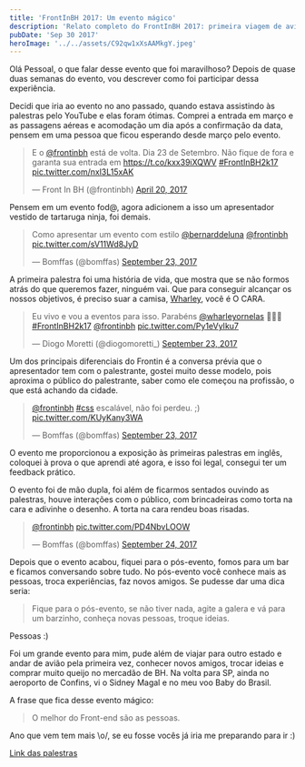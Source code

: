 ```yaml
---
title: 'FrontInBH 2017: Um evento mágico'
description: 'Relato completo do FrontInBH 2017: primeira viagem de avião, palestras em inglês, networking no pós-evento e muito queijo. O melhor do front-end são as pessoas!'
pubDate: 'Sep 30 2017'
heroImage: '../../assets/C92qw1xXsAAMkgY.jpeg'
---
```


Olá Pessoal, o que falar desse evento que foi maravilhoso? Depois de quase duas semanas do evento, vou descrever como foi participar dessa experiência.

Decidi que iria ao evento no ano passado, quando estava assistindo às palestras pelo YouTube e elas foram ótimas. Comprei a entrada em março e as passagens aéreas e acomodação um dia após a confirmação da data, pensem em uma pessoa que ficou esperando desde março pelo evento.

<blockquote class="twitter-tweet" data-theme="dark">
    <p lang="pt" dir="ltr">E o <a href="https://twitter.com/frontinbh?ref_src=twsrc%5Etfw">@frontinbh</a> está de volta. Dia 23 de Setembro. Não fique de fora e garanta sua entrada em <a href="https://t.co/kxx39iXQWV">https://t.co/kxx39iXQWV</a> <a href="https://twitter.com/hashtag/FrontInBH2k17?src=hash&amp;ref_src=twsrc%5Etfw">#FrontInBH2k17</a> <a href="https://t.co/nxl3L15xAK">pic.twitter.com/nxl3L15xAK</a></p>&mdash; Front In BH (@frontinbh) <a href="https://twitter.com/frontinbh/status/855027414396788736?ref_src=twsrc%5Etfw">April 20, 2017</a>
</blockquote> 


Pensem em um evento fod@, agora adicionem a isso um apresentador vestido de tartaruga ninja, foi demais.

<blockquote class="twitter-tweet" data-theme="dark"><p lang="pt" dir="ltr">Como apresentar um evento com estilo <a href="https://twitter.com/bernarddeluna?ref_src=twsrc%5Etfw">@bernarddeluna</a> <a href="https://twitter.com/frontinbh?ref_src=twsrc%5Etfw">@frontinbh</a> <a href="https://t.co/sV11Wd8JyD">pic.twitter.com/sV11Wd8JyD</a></p>&mdash; Bomffas (@bomffas) <a href="https://twitter.com/bomffas/status/911566441140424704?ref_src=twsrc%5Etfw">September 23, 2017</a></blockquote>

A primeira palestra foi uma história de vida, que mostra que se não formos atrás do que queremos fazer, ninguém vai. Que para conseguir alcançar os nossos objetivos, é preciso suar a camisa, [Wharley](https://x.com/wharleyornelas), você é O CARA.

<blockquote class="twitter-tweet" data-theme="dark"><p lang="pt" dir="ltr">Eu vivo e vou a eventos para isso. Parabéns <a href="https://twitter.com/wharleyornelas?ref_src=twsrc%5Etfw">@wharleyornelas</a> 👏👏👏 <a href="https://twitter.com/hashtag/FrontInBH2k17?src=hash&amp;ref_src=twsrc%5Etfw">#FrontInBH2k17</a> <a href="https://twitter.com/frontinbh?ref_src=twsrc%5Etfw">@frontinbh</a> <a href="https://t.co/Py1eVyIku7">pic.twitter.com/Py1eVyIku7</a></p>&mdash; Diogo Moretti (@diogomoretti_) <a href="https://twitter.com/diogomoretti_/status/911567185109233665?ref_src=twsrc%5Etfw">September 23, 2017</a></blockquote>

Um dos principais diferenciais do Frontin é a conversa prévia que o apresentador tem com o palestrante, gostei muito desse modelo, pois aproxima o público do palestrante, saber como ele começou na profissão, o que está achando da cidade.

<blockquote class="twitter-tweet" data-theme="dark"><p lang="pt" dir="ltr"><a href="https://twitter.com/frontinbh?ref_src=twsrc%5Etfw">@frontinbh</a> <a href="https://twitter.com/hashtag/css?src=hash&amp;ref_src=twsrc%5Etfw">#css</a> escalável, não foi perdeu. ;) <a href="https://t.co/KUyKany3WA">pic.twitter.com/KUyKany3WA</a></p>&mdash; Bomffas (@bomffas) <a href="https://twitter.com/bomffas/status/911690932050948096?ref_src=twsrc%5Etfw">September 23, 2017</a></blockquote>

O evento me proporcionou a exposição às primeiras palestras em inglês, coloquei à prova o que aprendi até agora, e isso foi legal, consegui ter um feedback prático.

O evento foi de mão dupla, foi além de ficarmos sentados ouvindo as palestras, houve interações com o público, com brincadeiras como torta na cara e adivinhe o desenho. A torta na cara rendeu boas risadas.

<blockquote class="twitter-tweet" data-theme="dark"><p lang="qme" dir="ltr"><a href="https://twitter.com/frontinbh?ref_src=twsrc%5Etfw">@frontinbh</a> <a href="https://t.co/PD4NbvLOOW">pic.twitter.com/PD4NbvLOOW</a></p>&mdash; Bomffas (@bomffas) <a href="https://twitter.com/bomffas/status/912090353611739136?ref_src=twsrc%5Etfw">September 24, 2017</a></blockquote>

Depois que o evento acabou, fiquei para o pós-evento, fomos para um bar e ficamos conversando sobre tudo. No pós-evento você conhece mais as pessoas, troca experiências, faz novos amigos. Se pudesse dar uma dica seria:

> Fique para o pós-evento, se não tiver nada, agite a galera e vá para um barzinho, conheça novas pessoas, troque ideias.

Pessoas :)

Foi um grande evento para mim, pude além de viajar para outro estado e andar de avião pela primeira vez, conhecer novos amigos, trocar ideias e comprar muito queijo no mercadão de BH. Na volta para SP, ainda no aeroporto de Confins, vi o Sidney Magal e no meu voo Baby do Brasil.

A frase que fica desse evento mágico:

> O melhor do Front-end são as pessoas.

Ano que vem tem mais \\o/, se eu fosse vocês já iria me preparando para ir :)

[Link das palestras](https://gist.github.com/jcemer/6bdf0ef742dc1e6edcd1e045139fe329)

<script async src="https://platform.twitter.com/widgets.js" charset="utf-8"></script>